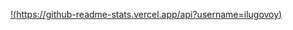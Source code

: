 [!(https://github-readme-stats.vercel.app/api?username=ilugovoy)](https://github.com/ilugovoy/github-readme-stats)
